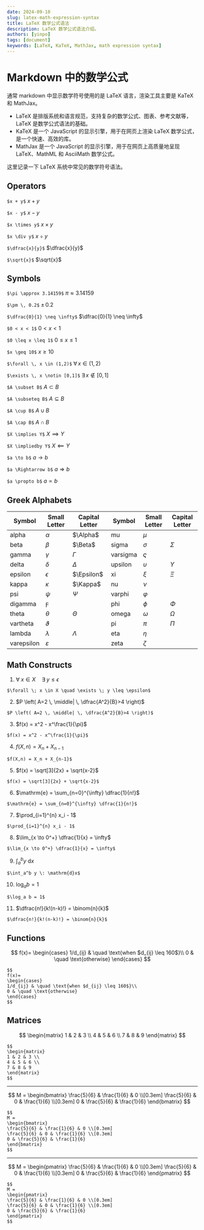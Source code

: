 ```yaml
---
date: 2024-09-10
slug: latex-math-expression-syntax
title: LaTeX 数学公式语法
description: LaTeX 数学公式语法介绍。
authors: [yinpo]
tags: [document]
keywords: [LaTeX, KaTeX, MathJax, math expression syntax]
---
```


# Markdown 中的数学公式

通常 markdown 中显示数学符号使用的是 LaTeX 语言，渲染工具主要是 KaTeX 和 MathJax。

- LaTeX 是排版系统和语言规范，支持复杂的数学公式、图表、参考文献等，LaTeX 是数学公式语法的基础。
- KaTeX 是一个 JavaScript 的显示引擎，用于在网页上渲染 LaTeX 数学公式，是一个快速、高效的库。
- MathJax 是一个 JavaScript 的显示引擎，用于在网页上高质量地呈现 LaTeX、MathML 和 AsciiMath 数学公式。

这里记录一下 LaTeX 系统中常见的数学符号语法。

<!-- truncate -->

## Operators

`$x + y$` $x + y$

`$x - y$` $x - y$

`$x \times y$` $x \times y$

`$x \div y$` $x \div y$

`$\dfrac{x}{y}$` $\dfrac{x}{y}$

`$\sqrt{x}$` $\sqrt{x}$

## Symbols

`$\pi \approx 3.14159$` $\pi \approx 3.14159$

`$\pm \, 0.2$` $\pm \, 0.2$

`$\dfrac{0}{1} \neq \infty$` $\dfrac{0}{1} \neq \infty$

`$0 < x < 1$` $0 < x < 1$

`$0 \leq x \leq 1$` $0 \leq x \leq 1$

`$x \geq 10$` $x \geq 10$

`$\forall \, x \in (1,2)$` $\forall \, x \in (1,2)$

`$\exists \, x \notin [0,1]$` $\exists \, x \notin [0,1]$

`$A \subset B$` $A \subset B$

`$A \subseteq B$` $A \subseteq B$

`$A \cup B$` $A \cup B$

`$A \cap B$` $A \cap B$

`$X \implies Y$` $X \implies Y$

`$X \impliedby Y$` $X \impliedby Y$

`$a \to b$` $a \to b$

`$a \Rightarrow b$` $a \Rightarrow b$

`$a \propto b$` $a \propto b$

## Greek Alphabets

| Symbol     | Small Letter  | Capital Letter | Symbol   | Small Letter | Capital Letter |
| ---------- | ------------- | -------------- | -------- | ------------ | -------------- |
| alpha      | $\alpha$      | $\Alpha$       | mu       | $\mu$        |                |
| beta       | $\beta$       | $\Beta$        | sigma    | $\sigma$     | $\Sigma$       |
| gamma      | $\gamma$      | $\Gamma$       | varsigma | $\varsigma$  |                |
| delta      | $\delta$      | $\Delta$       | upsilon  | $\upsilon$   | $\Upsilon$     |
| epsilon    | $\epsilon$    | $\Epsilon$     | xi       | $\xi$        | $\Xi$          |
| kappa      | $\kappa$      | $\Kappa$       | nu       | $\nu$        |                |
| psi        | $\psi$        | $\Psi$         | varphi   | $\varphi$    |                |
| digamma    | $\digamma$    |                | phi      | $\phi$       | $\Phi$         |
| theta      | $\theta$      | $\Theta$       | omega    | $\omega$     | $\Omega$       |
| vartheta   | $\vartheta$   |                | pi       | $\pi$        | $\Pi$          |
| lambda     | $\lambda$     | $\Lambda$      | eta      | $\eta$       |                |
| varepsilon | $\varepsilon$ |                | zeta     | $\zeta$      |                |

## Math Constructs

1. $\forall \; x \in X \quad \exists \; y \leq \epsilon$

`$\forall \; x \in X \quad \exists \; y \leq \epsilon$`

2. $P \left( A=2 \, \middle| \, \dfrac{A^2}{B}>4 \right)$

`$P \left( A=2 \, \middle| \, \dfrac{A^2}{B}>4 \right)$`

3. $f(x) = x^2 - x^\frac{1}{\pi}$

`$f(x) = x^2 - x^\frac{1}{\pi}$`

4. $f(X,n) = X_n + X_{n-1}$

`$f(X,n) = X_n + X_{n-1}$`

5. $f(x) = \sqrt[3]{2x} + \sqrt{x-2}$

`$f(x) = \sqrt[3]{2x} + \sqrt{x-2}$`

6. $\mathrm{e} = \sum_{n=0}^{\infty} \dfrac{1}{n!}$

`$\mathrm{e} = \sum_{n=0}^{\infty} \dfrac{1}{n!}$`

7. $\prod_{i=1}^{n} x_i - 1$

`$\prod_{i=1}^{n} x_i - 1$`

8. $\lim_{x \to 0^+} \dfrac{1}{x} = \infty$

`$\lim_{x \to 0^+} \dfrac{1}{x} = \infty$`

9. $\int_a^b y \: \mathrm{d}x$

`$\int_a^b y \: \mathrm{d}x$`

10. $\log_a b = 1$

`$\log_a b = 1$`

11. $\dfrac{n!}{k!(n-k)!} = \binom{n}{k}$

`$\dfrac{n!}{k!(n-k)!} = \binom{n}{k}$`

## Functions

$$
f(x)=
\begin{cases}
1/d_{ij} & \quad \text{when $d_{ij} \leq 160$}\\
0 & \quad \text{otherwise}
\end{cases}
$$

```test
$$
f(x)=
\begin{cases}
1/d_{ij} & \quad \text{when $d_{ij} \leq 160$}\\
0 & \quad \text{otherwise}
\end{cases}
$$
```

## Matrices

$$
\begin{matrix}
1 & 2 & 3 \\
4 & 5 & 6 \\
7 & 8 & 9
\end{matrix}
$$

```test
$$
\begin{matrix}
1 & 2 & 3 \\
4 & 5 & 6 \\
7 & 8 & 9
\end{matrix}
$$
```

---

$$
M =
\begin{bmatrix}
\frac{5}{6} & \frac{1}{6} & 0 \\[0.3em]
\frac{5}{6} & 0 & \frac{1}{6} \\[0.3em]
0 & \frac{5}{6} & \frac{1}{6}
\end{bmatrix}
$$

```
$$
M =
\begin{bmatrix}
\frac{5}{6} & \frac{1}{6} & 0 \\[0.3em]
\frac{5}{6} & 0 & \frac{1}{6} \\[0.3em]
0 & \frac{5}{6} & \frac{1}{6}
\end{bmatrix}
$$
```

---

$$
M =
\begin{pmatrix}
\frac{5}{6} & \frac{1}{6} & 0 \\[0.3em]
\frac{5}{6} & 0 & \frac{1}{6} \\[0.3em]
0 & \frac{5}{6} & \frac{1}{6}
\end{pmatrix}
$$

```
$$
M =
\begin{pmatrix}
\frac{5}{6} & \frac{1}{6} & 0 \\[0.3em]
\frac{5}{6} & 0 & \frac{1}{6} \\[0.3em]
0 & \frac{5}{6} & \frac{1}{6}
\end{pmatrix}
$$
```
